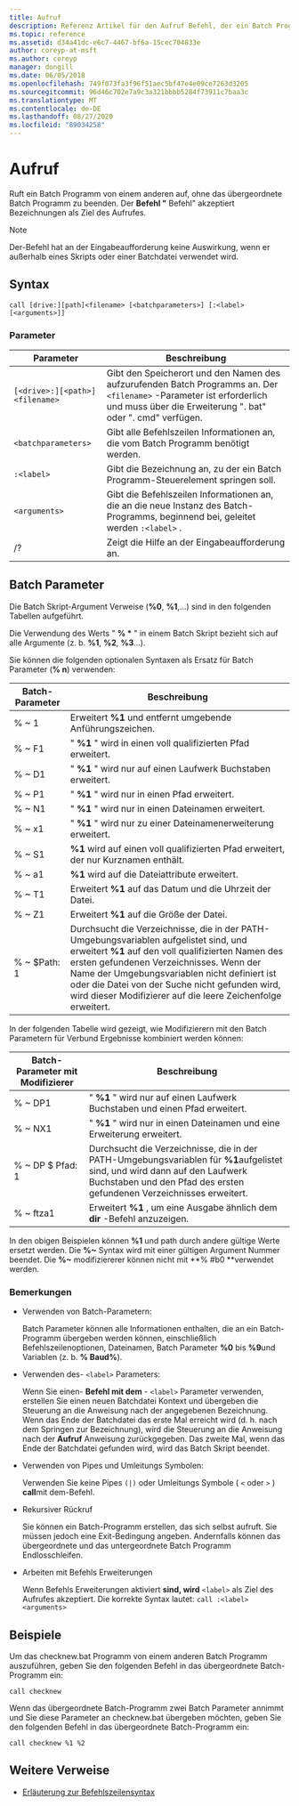 ```yaml
---
title: Aufruf
description: Referenz Artikel für den Aufruf Befehl, der ein Batch Programm von einem anderen aufruft, ohne das übergeordnete Batch Programm zu beenden.
ms.topic: reference
ms.assetid: d34a41dc-e6c7-4467-bf6a-15cec704833e
author: coreyp-at-msft
ms.author: coreyp
manager: dongill
ms.date: 06/05/2018
ms.openlocfilehash: 749f073fa3f96f51aec5bf47e4e09ce7263d3205
ms.sourcegitcommit: 96d46c702e7a9c3a321bbbb5284f73911c7baa3c
ms.translationtype: MT
ms.contentlocale: de-DE
ms.lasthandoff: 08/27/2020
ms.locfileid: "89034258"
---
```

# <a name="call"></a>Aufruf

Ruft ein Batch Programm von einem anderen auf, ohne das übergeordnete Batch Programm zu beenden. Der **Befehl "** Befehl" akzeptiert Bezeichnungen als Ziel des Aufrufes.

> [!NOTE]
> Der-Befehl hat an der Eingabeaufforderung keine Auswirkung, wenn er außerhalb eines Skripts oder einer Batchdatei verwendet wird.

## <a name="syntax"></a>Syntax

```
call [drive:][path]<filename> [<batchparameters>] [:<label> [<arguments>]]
```

### <a name="parameters"></a>Parameter

| Parameter | Beschreibung |
| --------- | ----------- |
| `[<drive>:][<path>]<filename>` | Gibt den Speicherort und den Namen des aufzurufenden Batch Programms an. Der `<filename>` -Parameter ist erforderlich und muss über die Erweiterung ". bat" oder ". cmd" verfügen. |
| `<batchparameters>` | Gibt alle Befehlszeilen Informationen an, die vom Batch Programm benötigt werden. |
| `:<label>` | Gibt die Bezeichnung an, zu der ein Batch Programm-Steuerelement springen soll. |
| `<arguments>` | Gibt die Befehlszeilen Informationen an, die an die neue Instanz des Batch-Programms, beginnend bei, geleitet werden `:<label>` .|
| /? | Zeigt die Hilfe an der Eingabeaufforderung an. |

## <a name="batch-parameters"></a>Batch Parameter

Die Batch Skript-Argument Verweise (**%0**, **%1**,...) sind in den folgenden Tabellen aufgeführt.

Die Verwendung des Werts " **% &#42;** " in einem Batch Skript bezieht sich auf alle Argumente (z. b. **%1**, **%2**, **%3**...).

Sie können die folgenden optionalen Syntaxen als Ersatz für Batch Parameter (**% n**) verwenden:

| Batch-Parameter | Beschreibung |
| --------------- | ----------- |
| % ~ 1 | Erweitert **%1** und entfernt umgebende Anführungszeichen. |
| % ~ F1 | " **%1** " wird in einen voll qualifizierten Pfad erweitert. |
| % ~ D1 | " **%1** " wird nur auf einen Laufwerk Buchstaben erweitert. |
| % ~ P1 | " **%1** " wird nur in einen Pfad erweitert. |
| % ~ N1 | " **%1** " wird nur in einen Dateinamen erweitert. |
| % ~ x1 | " **%1** " wird nur zu einer Dateinamenerweiterung erweitert. |
| % ~ S1 | **%1** wird auf einen voll qualifizierten Pfad erweitert, der nur Kurznamen enthält. |
| % ~ a1 | **%1** wird auf die Dateiattribute erweitert. |
| % ~ T1 | Erweitert **%1** auf das Datum und die Uhrzeit der Datei. |
| % ~ Z1 | Erweitert **%1** auf die Größe der Datei. |
| % ~ $Path: 1 | Durchsucht die Verzeichnisse, die in der PATH-Umgebungsvariablen aufgelistet sind, und erweitert **%1** auf den voll qualifizierten Namen des ersten gefundenen Verzeichnisses. Wenn der Name der Umgebungsvariablen nicht definiert ist oder die Datei von der Suche nicht gefunden wird, wird dieser Modifizierer auf die leere Zeichenfolge erweitert. |

In der folgenden Tabelle wird gezeigt, wie Modifizierern mit den Batch Parametern für Verbund Ergebnisse kombiniert werden können:

| Batch-Parameter mit Modifizierer | Beschreibung |
| ----------------------------- | ----------- |
| % ~ DP1 | " **%1** " wird nur auf einen Laufwerk Buchstaben und einen Pfad erweitert. |
| % ~ NX1 | " **%1** " wird nur in einen Dateinamen und eine Erweiterung erweitert. |
| % ~ DP $ Pfad: 1 | Durchsucht die Verzeichnisse, die in der PATH-Umgebungsvariablen für **%1**aufgelistet sind, und wird dann auf den Laufwerk Buchstaben und den Pfad des ersten gefundenen Verzeichnisses erweitert. |
| % ~ ftza1 | Erweitert **%1** , um eine Ausgabe ähnlich dem **dir** -Befehl anzuzeigen. |

In den obigen Beispielen können **%1** und path durch andere gültige Werte ersetzt werden. Die **%~** Syntax wird mit einer gültigen Argument Nummer beendet. Die **%~** modifiziererer können nicht mit **% #b0 **verwendet werden.

### <a name="remarks"></a>Bemerkungen

- Verwenden von Batch-Parametern:

    Batch Parameter können alle Informationen enthalten, die an ein Batch-Programm übergeben werden können, einschließlich Befehlszeilenoptionen, Dateinamen, Batch Parameter **%0** bis **%9**und Variablen (z. b. **% Baud%**).

- Verwenden des- `<label>` Parameters:

    Wenn Sie einen- **Befehl mit dem** - `<label>` Parameter verwenden, erstellen Sie einen neuen Batchdatei Kontext und übergeben die Steuerung an die Anweisung nach der angegebenen Bezeichnung. Wenn das Ende der Batchdatei das erste Mal erreicht wird (d. h. nach dem Springen zur Bezeichnung), wird die Steuerung an die Anweisung nach der **Aufruf** Anweisung zurückgegeben. Das zweite Mal, wenn das Ende der Batchdatei gefunden wird, wird das Batch Skript beendet.

- Verwenden von Pipes und Umleitungs Symbolen:

    Verwenden Sie keine Pipes `(|)` oder Umleitungs Symbole ( `<` oder `>` ) **call**mit dem-Befehl.

- Rekursiver Rückruf

    Sie können ein Batch-Programm erstellen, das sich selbst aufruft. Sie müssen jedoch eine Exit-Bedingung angeben. Andernfalls können das übergeordnete und das untergeordnete Batch Programm Endlosschleifen.

- Arbeiten mit Befehls Erweiterungen

    Wenn Befehls Erweiterungen aktiviert **sind, wird** `<label>` als Ziel des Aufrufes akzeptiert. Die korrekte Syntax lautet: `call :<label> <arguments>`

## <a name="examples"></a>Beispiele

Um das checknew.bat Programm von einem anderen Batch Programm auszuführen, geben Sie den folgenden Befehl in das übergeordnete Batch-Programm ein:

```
call checknew
```

Wenn das übergeordnete Batch-Programm zwei Batch Parameter annimmt und Sie diese Parameter an checknew.bat übergeben möchten, geben Sie den folgenden Befehl in das übergeordnete Batch-Programm ein:

```
call checknew %1 %2
```

## <a name="additional-references"></a>Weitere Verweise

- [Erläuterung zur Befehlszeilensyntax](command-line-syntax-key.md)
